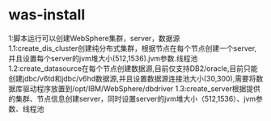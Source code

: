 was-install
===========
1:脚本运行可以创建WebSphere集群，server，数据源                                                                          
1.1:create_dis_cluster创建纯分布式集群，根据节点在每个节点创建一个server,并且设置每个server的jvm堆大小(512,1536).jvm参数.线程池            
1.2:create_datasource在每个节点创建数据源,目前仅支持DB2/oracle,目前只能创建jdbc/v6td和jdbc/v6hd数据源,并且设置数据源连接池大小(30,300),需要将数据库驱动程序放置到/opt/IBM/WebSphere/dbdriver 1.3:create_server根据提供的集群、节点信息创建server，同时设置server的jvm堆大小（512,1536）、jvm参数、线程池

